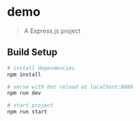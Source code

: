 # demo

> A Express.js project

## Build Setup

``` bash
# install dependencies
npm install

# serve with hot reload at localhost:8080
npm run dev

# start project
npm run start
```
